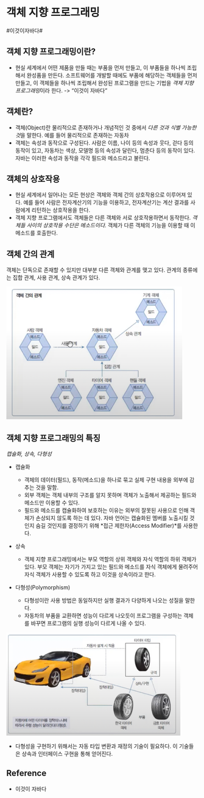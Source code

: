# 객체 지향 프로그래밍
#이것이자바다#


## 객체 지향 프로그래밍이란?
* 현실 세계에서 어떤 제품을 만들 때는 부품을 먼저 만들고, 이 부품들을 하나씩 조립해서 완성품을 만든다. 소프트웨어를 개발할 때에도 부품에 해당하는 객체들을 먼저 만들고, 이 객체들을 하나씩 조립해서 완성된 프로그램을 만드는 기법을 *객체 지향 프로그래밍*이라 한다. -> “이것이 자바다”


## 객체란?
* 객체(Object)란 물리적으로 존재하거나 개념적인 것 중에서 *다른 것과 식별 가능한 것*을 말한다. 예를 들어 물리적으로 존재하는 자동차
* 객체는 속성과 동작으로 구성된다. 사람은 이름, 나이 등의 속성과 웃다, 걷다 등의 동작이 있고, 자동차는 색상, 모델명 등의 속성과 달린다, 멈춘다 등의 동작이 있다. 자바는 이러한 속성과 동작을 각각 필드와 메소드라고 불린다.


## 객체의 상호작용
* 현실 세계에서 일어나는 모든 현상은 객체와 객체 간의 상호작용으로 이루어져 있다. 예를 들어 사람은 전자계산기의 기능을 이용하고, 전자계산기는 계산 결과를 사람에게 리턴하는 상호작용을 한다.
* 객체 지향 프로그램에서도 객체들은 다른 객체와 서로 상호작용하면서 동작한다. *객체들 사이의 상호작용 수단은 메소드이다.* 객체가 다른 객체의 기능을 이용할 때 이 메소드를 호출한다.

## 객체 간의 관계
객체는 단독으로 존재할 수 있지만 대부분 다른 객체와 관계를 맺고 있다. 관계의 종류에는 집합 관계, 사용 관계, 상속 관계가 있다.

![img.png](images/ObjectOrientedProgrammingImage1.png)

## 객체 지향 프로그래밍의 특징
*캡슐화, 상속, 다형성*

* 캡슐화
    * 객체의 데이터(필드), 동작(메소드)을 하나로 묶고 실제 구현 내용을 외부에 감추는 것을 말함.
    * 외부 객체는 객체 내부의 구조를 알지 못하며 객체가 노출해서 제공하는 필드와 메소드만 이용할 수 있다.
    * 필드와 메소드를 캡슐화하여 보호하는 이유는 외부의 잘못된 사용으로 인해 객체가 손상되지 않도록 하는 데 있다. 자바 언어는 캡슐화된 멤버를 노출시킬 것인지 숨길 것인지를 결정하기 위해 *접근 제한자(Access Modifier)*를 사용한다.


* 상속
    * 객체 지향 프로그래밍에서는 부모 역할의 상위 객체와 자식 역할의 하위 객체가 있다. 부모 객체는 자기가 가지고 있는 필드와 메소드를 자식 객체에게 물려주어 자식 객체가 사용할 수 있도록 하고 이것을 상속이라고 한다.

* 다형성(Polymorphism)
    * 다형성이란 사용 방법은 동일하지만 실행 결과가 다양하게 나오는 성질을 말한다.
    * 자동차의 부품을 교환하면 성능이 다르게 나오듯이 프로그램을 구성하는 객체를 바꾸면 프로그램의 실행 성능이 다르게 나올 수 있다.

![img.png](images/ObjectOrientedProgrammingImage2.png)

* 다형성을 구현하기 위해서는 자동 타입 변환과 재정의 기술이 필요하다. 이 기술들은 상속과 인터페이스 구현을 통해 얻어진다.

## Reference 
* 이것이 자바다


